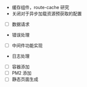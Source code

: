 - 缓存组件，route-cache 研究
- 关闭对于异步加载资源预获取的配置
- [ ] 数据请求
- 错误处理
- [ ] 中间件功能实现
- 日志处理
- [ ] 容器添加
- [ ] PM2 添加
- [ ] 静态页面生成
